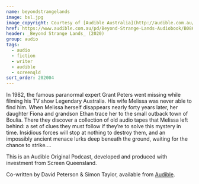 ```yaml
---
name: beyondstrangelands
image: bsl.jpg
image_copyright: Courtesy of [Audible Australia](http://audible.com.au/)
href: https://www.audible.com.au/pd/Beyond-Strange-Lands-Audiobook/B086Q2LGBM
header: _Beyond Strange Lands_ (2020)
group: audio
tags:
  - audio
  - fiction
  - writer
  - audible
  - screenqld
sort_order: 202004
---
```

In 1982, the famous paranormal expert Grant Peters went missing while filming his TV show Legendary Australia. His wife Melissa was never able to find him. When Melissa herself disappears nearly forty years later, her daughter Fiona and grandson Ethan trace her to the small outback town of Boulia. There they discover a collection of old audio tapes that Melissa left behind: a set of clues they must follow if they’re to solve this mystery in time. Insidious forces will stop at nothing to destroy them, and an impossibly ancient menace lurks deep beneath the ground, waiting for the chance to strike....

This is an Audible Original Podcast, developed and produced with investment from Screen Queensland.

Co-written by David Peterson & Simon Taylor, available from [Audible](https://www.audible.com.au/pd/Beyond-Strange-Lands-Audiobook/B086Q2LGBM).
